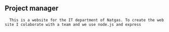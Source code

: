 ## Project manager

      This is a website for the IT department of Natgas. To create the web site I colaborate with a team and we use node.js and express 
